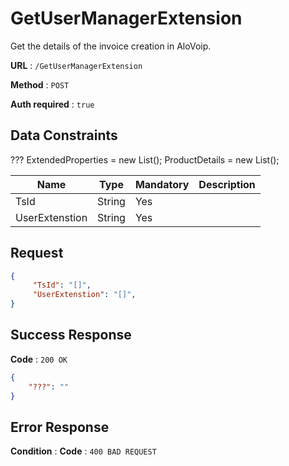 # GetUserManagerExtension

Get the details of the invoice creation in AloVoip.


**URL** : `/GetUserManagerExtension`

**Method** : `POST`

**Auth required** : `true`

## Data Constraints

???
            ExtendedProperties = new List<ExtendedPropertiesRequest>();
            ProductDetails = new List<ProductDetailsRequest>();

|Name|Type|Mandatory|Description|
|-|-|-|-| 
|TsId |String|Yes|  |
|UserExtenstion |String |Yes | |

## Request 


```json
{
     "TsId": "[]",
     "UserExtenstion": "[]",
}
```

## Success Response

**Code** : `200 OK`

```json
{
    "???": ""
}

```

## Error Response

**Condition** : 
**Code** : `400 BAD REQUEST`

` ` 



